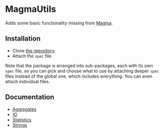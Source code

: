 ---
---

# MagmaUtils

Adds some basic functionality missing from [Magma](http://magma.maths.usyd.edu.au/magma).

## Installation

- Clone [the repository](https://github.com/cjdoris/MagmaUtils).
- Attach the `spec` file.

Note that the package is arranged into sub-packages, each with its own `spec` file, so you can pick and choose what to use by attaching deeper `spec` files instead of the global one, which includes everything. You can even attach individual files.

## Documentation

- [Aggregates]({{site.baseurl}}/aggregates)
- [IO]({{site.baseurl}}/IO)
- [Statistics]({{site.baseurl}}/statistics)
- [Strings]({{site.baseurl}}/strings)
